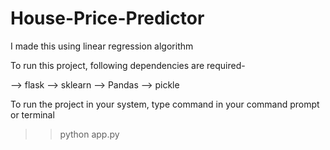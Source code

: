 # House-Price-Predictor
I made this using linear regression algorithm

To run this project, following dependencies are required-

--> flask
--> sklearn
--> Pandas
--> pickle


To run the project in your system, type command in your command prompt or terminal
>> python app.py
       
